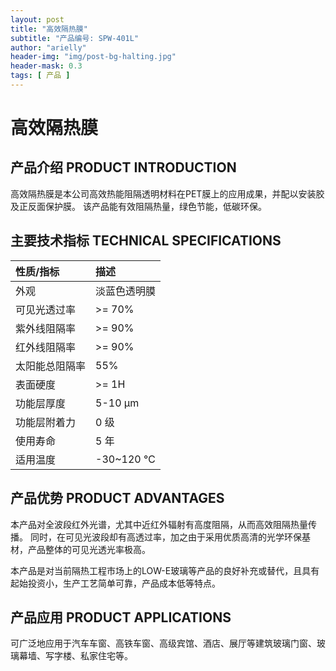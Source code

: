 ```yaml
---
layout: post
title: "高效隔热膜"
subtitle: "产品编号: SPW-401L"
author: "arielly"
header-img: "img/post-bg-halting.jpg"
header-mask: 0.3
tags: [ 产品 ]
---
```


# 高效隔热膜

## 产品介绍 PRODUCT INTRODUCTION

高效隔热膜是本公司高效热能阻隔透明材料在PET膜上的应用成果，并配以安装胶及正反面保护膜。
该产品能有效阻隔热量，绿色节能，低碳环保。

## 主要技术指标 TECHNICAL SPECIFICATIONS

| 性质/指标 | 描述 |
| :--- | :--- |
| 外观 | 淡蓝色透明膜 |
| 可见光透过率 | >= 70% |
| 紫外线阻隔率 | >= 90% |
| 红外线阻隔率 | >= 90% |
| 太阳能总阻隔率 | 55% |
| 表面硬度 | >= 1H |
| 功能层厚度 | 5-10 µm |
| 功能层附着力 | 0 级 |
| 使用寿命 | 5 年 |
| 适用温度 | -30~120 ℃ |

## 产品优势 PRODUCT ADVANTAGES

本产品对全波段红外光谱，尤其中近红外辐射有高度阻隔，从而高效阻隔热量传播。
同时，在可见光波段却有高透过率，加之由于采用优质高清的光学环保基材，产品整体的可见光透光率极高。

本产品是对当前隔热工程市场上的LOW-E玻璃等产品的良好补充或替代，且具有起始投资小，生产工艺简单可靠，产品成本低等特点。

## 产品应用 PRODUCT APPLICATIONS

可广泛地应用于汽车车窗、高铁车窗、高级宾馆、酒店、展厅等建筑玻璃门窗、玻璃幕墙、写字楼、私家住宅等。
